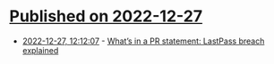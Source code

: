 # [Published on 2022-12-27](index.md)

* [2022-12-27, 12:12:07](https://news.ycombinator.com/item?id=34147977) - [What’s in a PR statement: LastPass breach explained](https://palant.info/2022/12/26/whats-in-a-pr-statement-lastpass-breach-explained/)
